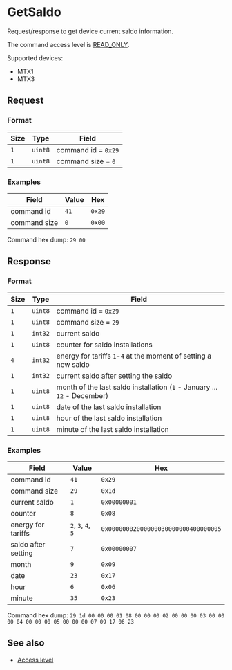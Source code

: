 # GetSaldo

Request/response to get device current saldo information.

The command access level is [READ_ONLY](../basics.md#command-access-level).

Supported devices:
- MTX1
- MTX3


## Request

### Format

| Size | Type    | Field               |
| ---- | ------- | ------------------- |
| `1`  | `uint8` | command id = `0x29` |
| `1`  | `uint8` | command size = `0`  |

### Examples

| Field        | Value | Hex    |
| ------------ | ----- | ------ |
| command id   | `41`  | `0x29` |
| command size | `0`   | `0x00` |

Command hex dump: `29 00`


## Response

### Format

| Size | Type    | Field                                                                    |
| ---- | ------- | ------------------------------------------------------------------------ |
| `1`  | `uint8` | command id = `0x29`                                                      |
| `1`  | `uint8` | command size = `29`                                                      |
| `1`  | `int32` | current saldo                                                            |
| `1`  | `uint8` | counter for saldo installations                                          |
| `4`  | `int32` | energy for tariffs `1`-`4` at the moment of setting a new saldo          |
| `1`  | `int32` | current saldo after setting the saldo                                    |
| `1`  | `uint8` | month of the last saldo installation (`1` - January ... `12` - December) |
| `1`  | `uint8` | date of the last saldo installation                                      |
| `1`  | `uint8` | hour of the last saldo installation                                      |
| `1`  | `uint8` | minute of the last saldo installation                                    |

### Examples

| Field               | Value               | Hex                                  |
| ------------------- | ------------------- | ------------------------------------ |
| command id          | `41`                | `0x29`                               |
| command size        | `29`                | `0x1d`                               |
| current saldo       | `1`                 | `0x00000001`                         |
| counter             | `8`                 | `0x08`                               |
| energy for tariffs  | `2`, `3`,  `4`, `5` | `0x00000002000000030000000400000005` |
| saldo after setting | `7`                 | `0x00000007`                         |
| month               | `9`                 | `0x09`                               |
| date                | `23`                | `0x17`                               |
| hour                | `6`                 | `0x06`                               |
| minute              | `35`                | `0x23`                               |

Command hex dump: `29 1d 00 00 00 01 08 00 00 00 02 00 00 00 03 00 00 00 04 00 00 00 05 00 00 00 07 09 17 06 23`


## See also

* [Access level](../basics.md#command-access-level)
